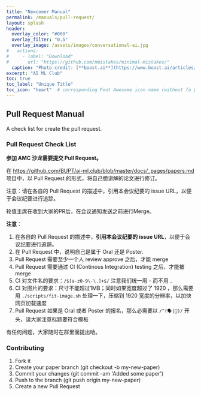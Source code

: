 ```yaml
---
title: "Newcomer Manual"
permalink: /manuals/pull-request/
layout: splash
header:
  overlay_color: "#000"
  overlay_filter: "0.5"
  overlay_image: /assets/images/conversational-ai.jpg
#   actions:
#     - label: "Download"
#       url: "https://github.com/mmistakes/minimal-mistakes/"
  caption: "Photo credit: [**boost.ai**](https://www.boost.ai/articles/2018/10/17/six-ways-conversational-ai-will-enhance-your-company)"
excerpt: "AI ML Club"
toc: true
toc_label: "Unique Title"
toc_icon: "heart"  # corresponding Font Awesome icon name (without fa prefix)
---
```


## Pull Request Manual

A check list for create the pull request.

### Pull Request Check List

**参加 AMC 沙龙需要提交 Pull Request。**

在 <https://github.com/BUPT/ai-ml.club/blob/master/docs/_pages/papers.md> 项目中，以 Pull Request 的形式，将自己想讲解的论文进行修订。

注意：请在各自的 Pull Request 的描述中，引用本会议纪要的 issue URL，以便于会议纪要进行追踪。

轮值主席在收到大家的PR后，在会议通知发送之前进行Merge。

**注意**：

1. 在各自的 Pull Request 的描述中，**引用本会议纪要的 issue URL**，以便于会议纪要进行追踪。
1. 在 Pull Request 中，说明自己是属于 Oral 还是 Poster.
1. Pull Request 需要至少一个人 review approve 之后，才能 merge
1. Pull Request 需要通过 CI (Continous Integration) testing 之后，才能被 merge
1. CI 对文件名的要求：`/$[a-z0-9\-\.]+$/` 注意我们统一用 - 而不用 _
1. CI 对图片的要求：尺寸不能超过1MB；同时如果宽度超过了 1920 ，那么需要用 `./scripts/fit-image.sh` 处理一下，压缩到 1920 宽度的分辨率，以加快网页加载速度
1. Pull Request 如果是 Oral 或者 Poster 的报名，那么必需要以 `/^(🗣|📰)/` 开头，请大家注意标题要符合模板

有任何问题，大家随时在群里面提出哈。

### Contributing

1. Fork it
1. Create your paper branch (git checkout -b my-new-paper)
1. Commit your changes (git commit -am 'Added some paper')
1. Push to the branch (git push origin my-new-paper)
1. Create a new Pull Request
